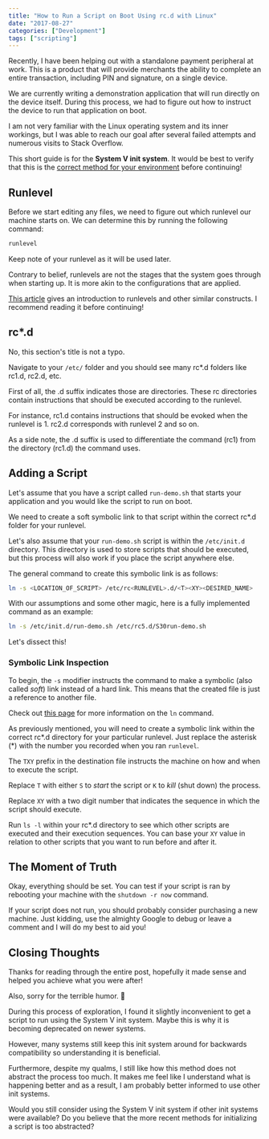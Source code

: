 ```yaml
---
title: "How to Run a Script on Boot Using rc.d with Linux"
date: "2017-08-27"
categories: ["Development"]
tags: ["scripting"]
---
```


Recently, I have been helping out with a standalone payment peripheral at work. This is a product that will provide merchants the ability to complete an entire transaction, including PIN and signature, on a single device.

We are currently writing a demonstration application that will run directly on the device itself. During this process, we had to figure out how to instruct the device to run that application on boot.

I am not very familiar with the Linux operating system and its inner workings, but I was able to reach our goal after several failed attempts and numerous visits to Stack Overflow.

This short guide is for the **System V init system**. It would be best to verify that this is the [correct method for your environment](https://unix.stackexchange.com/a/196183) before continuing!

## Runlevel

Before we start editing any files, we need to figure out which runlevel our machine starts on. We can determine this by running the following command:

```bash
runlevel
```

Keep note of your runlevel as it will be used later.

Contrary to belief, runlevels are not the stages that the system goes through when starting up. It is more akin to the configurations that are applied.

[This article](https://www.linux.com/news/introduction-services-runlevels-and-rcd-scripts) gives an introduction to runlevels and other similar constructs. I recommend reading it before continuing!

## rc*.d

No, this section's title is not a typo.

Navigate to your `/etc/` folder and you should see many rc*.d folders like rc1.d, rc2.d, etc.

First of all, the .d suffix indicates those are directories. These rc directories contain instructions that should be executed according to the runlevel.

For instance, rc1.d contains instructions that should be evoked when the runlevel is 1. rc2.d corresponds with runlevel 2 and so on.

As a side note, the .d suffix is used to differentiate the command (rc1) from the directory (rc1.d) the command uses.

## Adding a Script

Let's assume that you have a script called `run-demo.sh` that starts your application and you would like the script to run on boot.

We need to create a soft symbolic link to that script within the correct rc*.d folder for your runlevel.

Let's also assume that your `run-demo.sh` script is within the `/etc/init.d` directory. This directory is used to store scripts that should be executed, but this process will also work if you place the script anywhere else.

The general command to create this symbolic link is as follows:

```bash
ln -s <LOCATION_OF_SCRIPT> /etc/rc<RUNLEVEL>.d/<T><XY><DESIRED_NAME>
```

With our assumptions and some other magic, here is a fully implemented command as an example:

```bash
ln -s /etc/init.d/run-demo.sh /etc/rc5.d/S30run-demo.sh
```

Let's dissect this!

### Symbolic Link Inspection

To begin, the `-s` modifier instructs the command to make a symbolic (also called *soft*) link instead of a hard link. This means that the created file is just a reference to another file.

Check out [this page](https://www.computerhope.com/unix/uln.htm) for more information on the `ln` command.

As previously mentioned, you will need to create a symbolic link within the correct rc*.d directory for your particular runlevel. Just replace the asterisk (\*) with the number you recorded when you ran `runlevel`.

The `TXY` prefix in the destination file instructs the machine on how and when to execute the script.

Replace `T` with either `S` to *start* the script or `K` to *kill* (shut down) the process.

Replace `XY` with a two digit number that indicates the sequence in which the script should execute.

Run `ls -l` within your rc*.d directory to see which other scripts are executed and their execution sequences. You can base your `XY` value in relation to other scripts that you want to run before and after it.

## The Moment of Truth

Okay, everything should be set. You can test if your script is ran by rebooting your machine with the `shutdown -r now` command.

If your script does not run, you should probably consider purchasing a new machine. Just kidding, use the almighty Google to debug or leave a comment and I will do my best to aid you!

## Closing Thoughts

Thanks for reading through the entire post, hopefully it made sense and helped you achieve what you were after!

Also, sorry for the terrible humor. 🙂

During this process of exploration, I found it slightly inconvenient to get a script to run using the System V init system. Maybe this is why it is becoming deprecated on newer systems.

However, many systems still keep this init system around for backwards compatibility so understanding it is beneficial.

Furthermore, despite my qualms, I still like how this method does not abstract the process too much. It makes me feel like I understand what is happening better and as a result, I am probably better informed to use other init systems.

Would you still consider using the System V init system if other init systems were available? Do you believe that the more recent methods for initializing a script is too abstracted?
